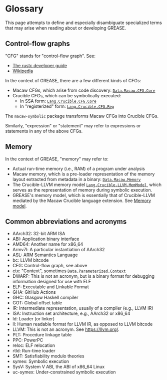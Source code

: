 # Glossary

This page attempts to define and especially disambiguate specialized terms that
may arise when reading about or developing GREASE.

## Control-flow graphs

"CFG" stands for "control-flow graph". See:

- [The rustc developer guide](https://rustc-dev-guide.rust-lang.org/appendix/background.html#what-is-a-control-flow-graph)
- [Wikipedia](https://en.wikipedia.org/wiki/Control-flow_graph)

In the context of GREASE, there are a few different kinds of CFGs:

- Macaw CFGs, which arise from code discovery: [`Data.Macaw.CFG.Core`]
- Crucible CFGs, which can be symbolically executed:
  - In SSA form: [`Lang.Crucible.CFG.Core`]
  - In "registerized" form: [`Lang.Crucible.CFG.Reg`]

The `macaw-symbolic` package transforms Macaw CFGs into Crucible CFGs.

Similarly, "expression" or "statement" may refer to expressions or statements in
any of the above CFGs.

[`Data.Macaw.CFG.Core`]: https://galoisinc.github.io/macaw/Data-Macaw-CFG-Core.html
[`Lang.Crucible.CFG.Core`]: https://hackage-content.haskell.org/package/crucible/docs/Lang-Crucible-CFG-Core.html
[`Lang.Crucible.CFG.Reg`]: https://hackage-content.haskell.org/package/crucible/docs/Lang-Crucible-CFG-Reg

## Memory

In the context of GREASE, "memory" may refer to:

- Actual run-time memory (i.e., RAM) of a program under analysis
- Macaw memory, which is a pre-loader representation of the memory layout
  extracted from metadata in a binary: [`Data.Macaw.Memory`]
- The Crucible-LLVM memory model [`Lang.Crucible.LLVM.MemModel`], which serves
  as the representation of memory during symbolic execution.
- GREASE's memory model, which is essentially that of Crucible-LLVM mediated by
  the Macaw Crucible language extension. See [Memory model](../memory-model.md).

[`Data.Macaw.Memory`]: https://galoisinc.github.io/macaw/Data-Macaw-Memory.html
[`Lang.Crucible.LLVM.MemModel`]: https://hackage-content.haskell.org/package/crucible-llvm/docs/Lang-Crucible-LLVM-MemModel.html

## Common abbreviations and acronyms

- AArch32: 32-bit ARM ISA
- ABI: Application binary interface
- AMD64: Another name for x86_64
- Armv7l: A particular instantiation of AArch32
- ASL: ARM Semantics Language
- bc: LLVM bitcode
- CFG: Control-flow graph, see above
- ctx: "Context", sometimes [`Data.Parameterized.Context`]
- DWARF: This is not an acronym, but is a binary format for debugging information designed for use with ELF
- ELF: Executable and Linkable Format
- GHA: GitHub Actions
- GHC: Glasgow Haskell compiler
- GOT: Global offset table
- IR: Intermediate representation, usually of a compiler (e.g., LLVM IR)
- ISA: Instruction set architecture, e.g., AArch32 or x86_64
- ld: Loader (or linker)
- ll: Human readable format for LLVM IR, as opposed to LLVM bitcode
- LLVM: This is not an acronym. See <https://llvm.org/>.
- PLT: Procedure linkage table
- PPC: PowerPC
- reloc: ELF relocation
- rtld: Run-time loader
- SMT: Satisfiability modulo theories
- symex: Symbolic execution
- SysV: System V ABI, the ABI of x86_64 Linux
- uc-symex: Under-constrained symbolic execution

[`Data.Parameterized.Context`]: https://hackage-content.haskell.org/package/parameterized-utils/docs/Data-Parameterized-Context.html
